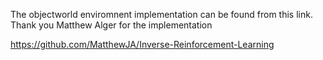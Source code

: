 




The objectworld enviromnent implementation can be found from this link. 
Thank you Matthew Alger for the implementation

https://github.com/MatthewJA/Inverse-Reinforcement-Learning
